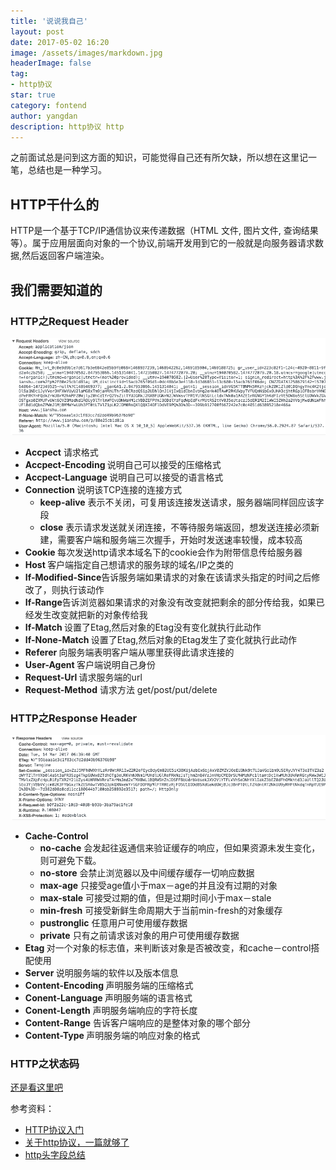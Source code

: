 ```yaml
---
title: '说说我自己'
layout: post
date: 2017-05-02 16:20
image: /assets/images/markdown.jpg
headerImage: false
tag:
- http协议
star: true
category: fontend
author: yangdan
description: http协议 http
---
```


<span style="font-size: 14px;">之前面试总是问到这方面的知识，可能觉得自己还有所欠缺，所以想在这里记一笔，总结也是一种学习。</span>

## HTTP干什么的

HTTP是一个基于TCP/IP通信协议来传递数据（HTML 文件, 图片文件, 查询结果等）。属于应用层面向对象的一个协议,前端开发用到它的一般就是向服务器请求数据,然后返回客户端渲染。

## 我们需要知道的

### HTTP之Request Header

![request header](/assets/images/2017-03-14-a.png)

<ul>
	<li><strong>Accpect</strong> 请求格式</li>
	<li><strong>Accpect-Encoding </strong> 说明自己可以接受的压缩格式</li>
	<li><strong>Accpect-Language </strong> 说明自己可以接受的语言格式</li>
	<li><strong>Connection </strong> 说明该TCP连接的连接方式
		<ul>
			<li><strong>keep-alive</strong> 表示不关闭，可复用该连接发送请求，服务器端同样回应该字段</li>
			<li><strong>close</strong> 表示请求发送就关闭连接，不等待服务端返回，想发送连接必须新建，需要客户端和服务端三次握手，开始时发送速率较慢，成本较高</li>
		</ul>
	</li>
	<li><strong>Cookie </strong> 每次发送http请求本域名下的cookie会作为附带信息传给服务器</li>
	<li><strong>Host </strong> 客户端指定自己想请求的服务球的域名/IP之类的</li>
  <li><strong>If-Modified-Since</strong>告诉服务端如果请求的对象在该请求头指定的时间之后修改了，则执行该动作</li>
  <li><strong>If-Range</strong>告诉浏览器如果请求的对象没有改变就把剩余的部分传给我，如果已经发生改变就把新的对象传给我</li>
	<li><strong>If-Match </strong> 设置了Etag,然后对象的Etag没有变化就执行此动作</li>
  <li><strong>If-None-Match </strong> 设置了Etag,然后对象的Etag发生了变化就执行此动作</li>
  <li><strong> Referer </strong> 向服务端表明客户端从哪里获得此请求连接的</li>
  <li><strong> User-Agent </strong> 客户端说明自己身份</li>
  <li><strong> Request-Url </strong> 请求服务端的url</li>
  <li><strong> Request-Method</strong> 请求方法 get/post/put/delete </li>

</ul>

### HTTP之Response Header

![response header](/assets/images/2017-03-14-b.png)
<ul>
	<li><strong>Cache-Control</strong> 
		<ul>
			<li><strong>no-cache</strong> 会发起往返通信来验证缓存的响应，但如果资源未发生变化，则可避免下载。</li>
			<li><strong>no-store</strong> 会禁止浏览器以及中间缓存缓存一切响应数据</li>
			<li><strong>max-age</strong> 只接受age值小于max－age的并且没有过期的对象</li>
			<li><strong>max-stale</strong> 可接受过期的值，但是过期时间小于max－stale</li>
			<li><strong>min-fresh</strong> 可接受新鲜生命周期大于当前min-fresh的对象缓存</li>
			<li><strong>pustronglic</strong> 任意用户可使用缓存数据</li>
			<li><strong>private</strong> 只有之前请求该对象的用户可使用缓存数据</li>
		</ul>
	</li>
	<li><strong>Etag </strong> 对一个对象的标志值，来判断该对象是否被改变，和cache－control搭配使用</li>
	<li><strong>Server </strong> 说明服务端的软件以及版本信息</li>
	<li><strong>Content-Encoding </strong> 声明服务端的压缩格式</li>
	<li><strong>Conent-Language </strong> 声明服务端的语言格式</li>
  <li><strong>Conent-Length</strong> 声明服务端响应的字符长度</li>
  <li><strong>Content-Range</strong> 告诉客户端响应的是整体对象的哪个部分</li>
	<li><strong>Content-Type </strong> 声明服务端的响应对象的格式</li>


</ul>

### HTTP之状态码

[还是看这里吧](http://www.jianshu.com/p/80e25cb1d81a)

参考资料：

- [HTTP协议入门](http://www.ruanyifeng.com/blog/2016/08/http.html)
- [关于http协议，一篇就够了](http://www.jianshu.com/p/80e25cb1d81a)
- [http头字段总结](http://www.360doc.com/content/12/0702/11/8093902_221675556.shtml)

